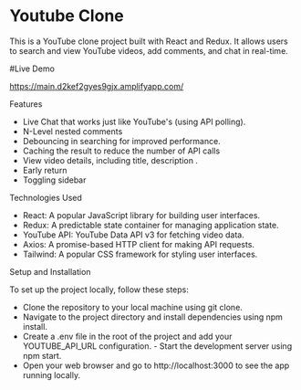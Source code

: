 # Youtube Clone

This is a YouTube clone project built with React and Redux. It allows users to search and view YouTube videos, add comments, and chat in real-time.

#Live Demo

https://main.d2kef2gyes9gjx.amplifyapp.com/

Features

- Live Chat that works just like YouTube's (using API polling).
- N-Level nested comments 
- Debouncing in searching for improved performance.
- Caching the result to reduce the number of API calls
- View video details, including title, description .
- Early return
- Toggling sidebar 

Technologies Used

- React: A popular JavaScript library for building user interfaces.
- Redux: A predictable state container for managing application state.
- YouTube API: YouTube Data API v3 for fetching video data.
- Axios: A promise-based HTTP client for making API requests.
- Tailwind: A popular CSS framework for styling user interfaces.


Setup and Installation

To set up the project locally, follow these steps:

- Clone the repository to your local machine using git clone.
- Navigate to the project directory and install dependencies using npm install.
- Create a .env file in the root of the project and add your YOUTUBE_API_URL configuration. - Start the development server using npm start.
- Open your web browser and go to http://localhost:3000 to see the app running locally.
